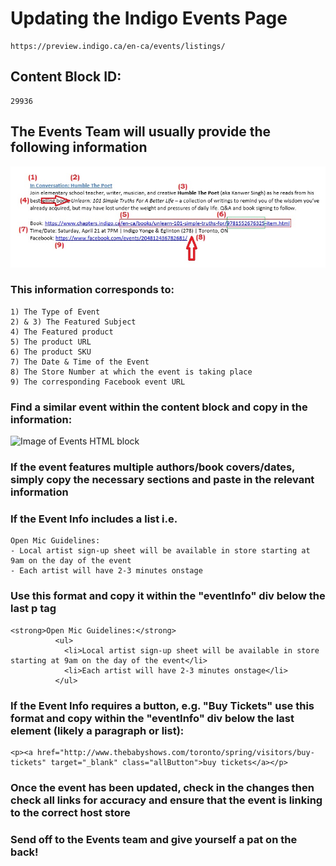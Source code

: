 # Updating the Indigo Events Page
```
https://preview.indigo.ca/en-ca/events/listings/
```

## Content Block ID:
```
29936
```

## The Events Team will usually provide the following information
![Image of Events Info](https://raw.githubusercontent.com/IndigoOnlineProduction/Events-page-update/master/Events%20Info.jpg)

### This information corresponds to:
```
1) The Type of Event
2) & 3) The Featured Subject
4) The Featured product
5) The product URL
6) The product SKU
7) The Date & Time of the Event
8) The Store Number at which the event is taking place
9) The corresponding Facebook event URL
```

### Find a similar event within the content block and copy in the information:
![Image of Events HTML block](https://static.indigoimages.ca/assetsexternal/events-html.jpg)

### If the event features multiple authors/book covers/dates, simply copy the necessary sections and paste in the relevant information

### If the Event Info includes a list i.e.
```
Open Mic Guidelines:
- Local artist sign-up sheet will be available in store starting at 9am on the day of the event
- Each artist will have 2-3 minutes onstage
```
### Use this format and copy it within the "eventInfo" div below the last p tag
```
<strong>Open Mic Guidelines:</strong>
          <ul>
            <li>Local artist sign-up sheet will be available in store starting at 9am on the day of the event</li>
            <li>Each artist will have 2-3 minutes onstage</li>
          </ul>                  
```

### If the Event Info requires a button, e.g. "Buy Tickets" use this format and copy within the "eventInfo" div below the last element (likely a paragraph or list):
```
<p><a href="http://www.thebabyshows.com/toronto/spring/visitors/buy-tickets" target="_blank" class="allButton">buy tickets</a></p>
```

### Once the event has been updated, check in the changes then check all links for accuracy and ensure that the event is linking to the correct host store

### Send off to the Events team and give yourself a pat on the back!

